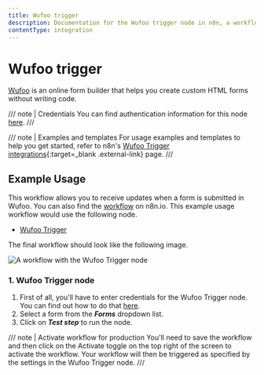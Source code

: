 ```yaml
---
title: Wufoo trigger
description: Documentation for the Wufoo trigger node in n8n, a workflow automation platform. Includes details of operations and configuration, and links to examples and credentials information.
contentType: integration
---
```


# Wufoo trigger

[Wufoo](https://wufoo.com) is an online form builder that helps you create custom HTML forms without writing code.

/// note | Credentials
You can find authentication information for this node [here](/integrations/builtin/credentials/wufoo/).
///

///  note  | Examples and templates
For usage examples and templates to help you get started, refer to n8n's [Wufoo Trigger integrations](https://n8n.io/integrations/wufoo-trigger/){:target=_blank .external-link} page.
///

## Example Usage

This workflow allows you to receive updates when a form is submitted in Wufoo. You can also find the [workflow](https://n8n.io/workflows/703) on n8n.io. This example usage workflow would use the following node.

- [Wufoo Trigger]()

The final workflow should look like the following image.

![A workflow with the Wufoo Trigger node](/_images/integrations/builtin/trigger-nodes/wufootrigger/workflow.png)

### 1. Wufoo Trigger node

1. First of all, you'll have to enter credentials for the Wufoo Trigger node. You can find out how to do that [here](/integrations/builtin/credentials/wufoo/).
2. Select a form from the ***Forms*** dropdown list.
3. Click on ***Test step*** to run the node.

/// note | Activate workflow for production
You'll need to save the workflow and then click on the Activate toggle on the top right of the screen to activate the workflow. Your workflow will then be triggered as specified by the settings in the Wufoo Trigger node.
///

